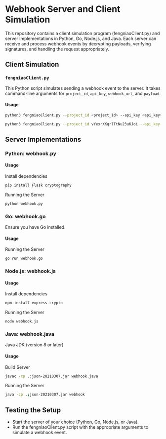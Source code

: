 # Webhook Server and Client Simulation

This repository contains a client simulation program (fengniaoClient.py) and server implementations in Python, Go, Node.js, and Java. Each server can receive and process webhook events by decrypting payloads, verifying signatures, and handling the request appropriately.

## Client Simulation

### `fengniaoClient.py`

This Python script simulates sending a webhook event to the server. It takes command-line arguments for `project_id`, `api_key`, `webhook_url`, and `payload`.

#### Usage

```sh
python3 fengniaoClient.py --project_id <project_id> --api_key <api_key> --webhook_url <webhook_url> --payload <path_to_payload_json>

python3 fengniaoClient.py --project_id vYexrXKqrlTtNu23uKJoi --api_key oFcTbSzdmOzXF2DZ72h9ILdLsXTE8qK1 --webhook_url http://localhost:3000/webhook --payload payload.json
```

## Server Implementations
### Python: webhook.py

#### Usage
Install dependencies
```sh
pip install Flask cryptography
```

Running the Server
```sh
python webhook.py
```


### Go: webhook.go
Ensure you have Go installed. 

#### Usage

Running the Server
```sh
go run webhook.go

```

### Node.js: webhook.js


#### Usage

Install dependencies
```sh
npm install express crypto
```

Running the Server
```sh
node webhook.js

```


### Java: webhook.java
Java JDK (version 8 or later)

#### Usage

Build Server
```sh
javac -cp .:json-20210307.jar webhook.java
```

Running the Server
```sh
java -cp .;json-20210307.jar webhook

```

## Testing the Setup
- Start the server of your choice (Python, Go, Node.js, or Java).
- Run the fengniaoClient.py script with the appropriate arguments to simulate a webhook event.

